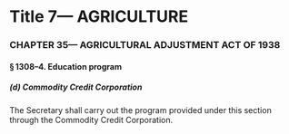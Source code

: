 
# Title 7— AGRICULTURE
### CHAPTER 35— AGRICULTURAL ADJUSTMENT ACT OF 1938
#### § 1308–4. Education program
##### (d) Commodity Credit Corporation

The Secretary shall carry out the program provided under this section through the Commodity Credit Corporation.
